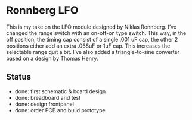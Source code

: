 # Ronnberg LFO

This is my take on the LFO module designed by Niklas Ronnberg. I’ve changed the range switch with an on-off-on type switch. This way, in the off position, the timing cap consist of a single .001 uF cap, the other 2 positions either add an extra .068uF or 1uF cap. This increases the selectable range quit a bit. I’ve also added a triangle-to-sine converter based on a design by Thomas Henry.

## Status

- done: first schematic & board design
- done: breadboard and test
- done: design frontpanel
- done: order PCB and build prototype